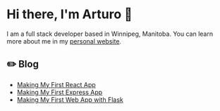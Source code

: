 # Hi there, I'm Arturo 👋

I am a full stack developer based in Winnipeg, Manitoba. You can learn more about me in my [personal website](https://arturojc.com/).

## ✏️ Blog

* [Making My First React App](https://arturojc.com/react/2022/01/06/making-my-first-react-app.html)
* [Making My First Express App](https://arturojc.com/express/2021/12/06/making-my-first-express-app.html)
* [Making My First Web App with Flask](https://arturojc.com/flask/2021/10/21/making-my-first-web-app-with-flask.html)

<!--
**arturo-jc/arturo-jc** is a ✨ _special_ ✨ repository because its `README.md` (this file) appears on your GitHub profile.

Here are some ideas to get you started:

- 🔭 I’m currently working on ...
- 🌱 I’m currently learning ...
- 👯 I’m looking to collaborate on ...
- 🤔 I’m looking for help with ...
- 💬 Ask me about ...
- 📫 How to reach me: ...
- 😄 Pronouns: ...
- ⚡ Fun fact: ...
-->
